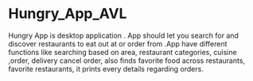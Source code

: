 # Hungry_App_AVL
Hungry App is desktop application . App should let you search for and discover restaurants to eat out at or order from .App have different functions like searching based on area, restaurant categories, cuisine ,order, delivery cancel order, also finds favorite food across restaurants, favorite restaurants, it prints every details regarding orders.
